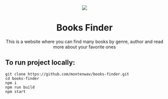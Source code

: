 <div align="center">
  <img src="./app/favicon.ico"></img>
</div>

<h1 align="center">Books Finder</h1>

<p align="center">This is a website where you can find many books by genre, author and read more about your favorite ones</p>

## To run project locally:

```
git clone https://github.com/montenwav/books-finder.git
cd books-finder
npm i
npm run build
npm start
```
